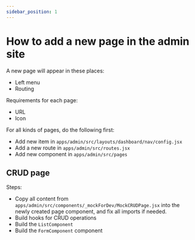 ```yaml
---
sidebar_position: 1
---
```


# How to add a new page in the admin site

A new page will appear in these places:

- Left menu
- Routing

Requirements for each page:

- URL
- Icon

For all kinds of pages, do the following first:

- Add new item in `apps/admin/src/layouts/dashboard/nav/config.jsx`
- Add a new route in `apps/admin/src/routes.jsx`
- Add new component in `apps/admin/src/pages`

## CRUD page

Steps:

- Copy all content from `apps/admin/src/components/_mockForDev/MockCRUDPage.jsx` into the newly created page component, and fix all imports if needed.
- Build hooks for CRUD operations
- Build the `ListComponent`
- Build the `FormComponent` component
